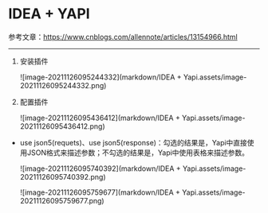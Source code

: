 # IDEA + YAPI

参考文章：https://www.cnblogs.com/allennote/articles/13154966.html

---

1.   安装插件

     ![image-20211126095244332](markdown/IDEA + Yapi.assets/image-20211126095244332.png)

2.   配置插件

     ![image-20211126095436412](markdown/IDEA + Yapi.assets/image-20211126095436412.png)

-   use json5(requets)、use json5(response)：勾选的结果是，Yapi中直接使用JSON格式来描述参数；不勾选的结果是，Yapi中使用表格来描述参数。

    ![image-20211126095740392](markdown/IDEA + Yapi.assets/image-20211126095740392.png)

    ![image-20211126095759677](markdown/IDEA + Yapi.assets/image-20211126095759677.png)

    